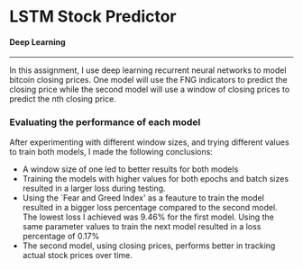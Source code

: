  # LSTM Stock Predictor
 #### Deep Learning
 ---

In this assignment, I use deep learning recurrent neural networks to model bitcoin closing prices. One model will use the FNG indicators to predict the closing price while the second model will use a window of closing prices to predict the nth closing price.

### Evaluating the performance of each model
 After experimenting with different window sizes, and trying different values to train both models, I made the following conclusions:
* A window size of one led to better results for both models
* Training the models with higher values for both epochs and batch sizes resulted in a larger loss during testing. 
* Using the `Fear and Greed Index' as a feauture to train the model resulted in a bigger loss percentage compared to the second model. The lowest loss I achieved was 9.46% for the first model. Using the same parameter values to train the next model resulted in a loss percentage of 0.17%
* The second model, using closing prices, performs better in tracking actual stock prices over time. 




